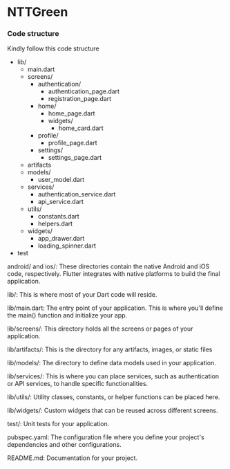 # NTTGreen

### Code structure
Kindly follow this code structure

- lib/
    - main.dart
    - screens/
        - authentication/
            - authentication_page.dart
            - registration_page.dart
        - home/
            - home_page.dart
            - widgets/
                - home_card.dart
        - profile/
            - profile_page.dart
        - settings/
            - settings_page.dart
    - artifacts
    - models/
        - user_model.dart
    - services/
        - authentication_service.dart
        - api_service.dart
    - utils/
        - constants.dart
        - helpers.dart
    - widgets/
        - app_drawer.dart
        - loading_spinner.dart
- test

android/ and ios/: These directories contain the native Android and
iOS code, respectively. Flutter integrates with native platforms to
build the final application.

lib/: This is where most of your Dart code will reside.

lib/main.dart: The entry point of your application. This is where
you'll define the main() function and initialize your app.

lib/screens/: This directory holds all the screens or pages of your application.

lib/artifacts/: This is the directory for any artifacts, images, or static files

lib/models/: The directory to define data models used in your application.

lib/services/: This is where you can place services, such as
authentication or API services, to handle specific functionalities.

lib/utils/: Utility classes, constants, or helper functions can be placed here.

lib/widgets/: Custom widgets that can be reused across different screens.

test/: Unit tests for your application.

pubspec.yaml: The configuration file where you define your project's
dependencies and other configurations.

README.md: Documentation for your project.